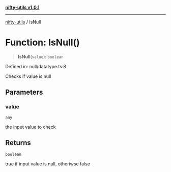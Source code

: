 [**nifty-utils v1.0.1**](../README.md)

***

[nifty-utils](../globals.md) / IsNull

# Function: IsNull()

> **IsNull**(`value`): `boolean`

Defined in: null/datatype.ts:8

Checks if value is null

## Parameters

### value

`any`

the input value to check

## Returns

`boolean`

true if input value is null, otheriwse false
